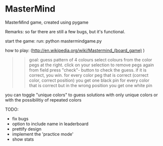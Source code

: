 # MasterMind
MasterMind game, created using pygame

Remarks: so far there are still a few bugs, but it's functional.

start the game:
run: python mastermindgame.py

how to play: (http://en.wikipedia.org/wiki/Mastermind_(board_game) )
>> goal: guess pattern of 4 colours
select colours from the color pegs at the right. 
click on your selection to remove pegs again from  field
press "check"- button to check the guess.
if it is correct, you win.
for every color peg that is correct (correct color, correct position) you get one black pin
for every color that is correct but in the wrong position you get one white pin

you can toggle "unique colors" to guess solutions with only unique colors or with the possibilitiy of repeated colors

TODO:
- fix bugs
- option to include name in leaderboard
- prettify design
- implement the 'practice mode' 
- show stats
